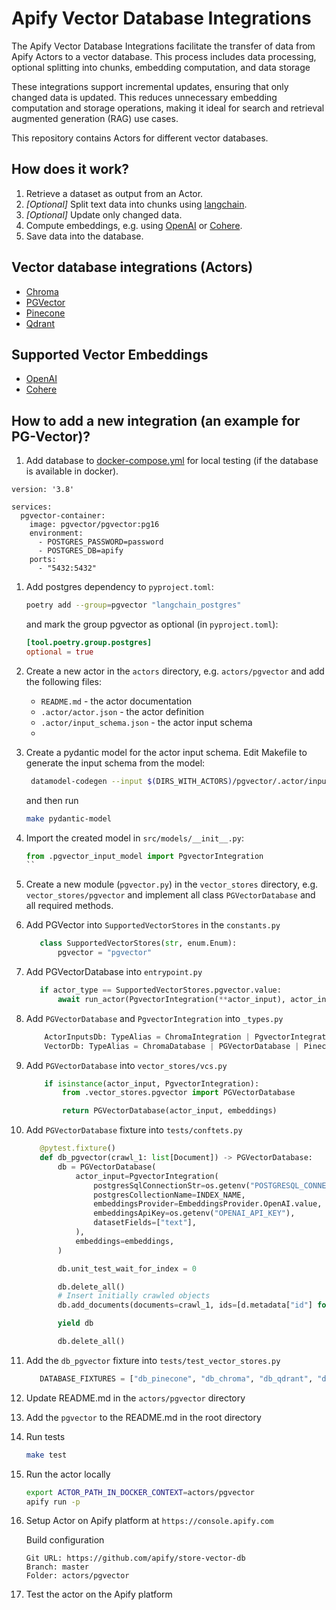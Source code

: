 # Apify Vector Database Integrations

The Apify Vector Database Integrations facilitate the transfer of data from Apify Actors to a vector database. 
This process includes data processing, optional splitting into chunks, embedding computation, and data storage

These integrations support incremental updates, ensuring that only changed data is updated. 
This reduces unnecessary embedding computation and storage operations, making it ideal for search and retrieval augmented generation (RAG) use cases.

This repository contains Actors for different vector databases. 

## How does it work?

1. Retrieve a dataset as output from an Actor.
2. _[Optional]_ Split text data into chunks using [langchain](https://python.langchain.com).
3. _[Optional]_ Update only changed data.
4. Compute embeddings, e.g. using [OpenAI](https://platform.openai.com/docs/guides/embeddings) or [Cohere](https://cohere.com/embeddings).
5. Save data into the database.

## Vector database integrations (Actors)
- [Chroma](https://apify.com/apify/chroma-integration)
- [PGVector](https://github.com/pgvector/pgvector)
- [Pinecone](https://apify.com/apify/pinecone-integration)
- [Qdrant](https://qdrant.tech)

## Supported Vector Embeddings
- [OpenAI](https://platform.openai.com/docs/guides/embeddings)
- [Cohere](https://cohere.com/embeddings)

## How to add a new integration (an example for PG-Vector)?

1. Add database to [docker-compose.yml](docker-compose.yaml) for local testing (if the database is available in docker).

```
version: '3.8'

services:
  pgvector-container:
    image: pgvector/pgvector:pg16
    environment:
      - POSTGRES_PASSWORD=password
      - POSTGRES_DB=apify
    ports:
      - "5432:5432"
```

1. Add postgres dependency to `pyproject.toml`:
   ```bash
   poetry add --group=pgvector "langchain_postgres"
   ```
   and mark the group pgvector as optional (in `pyproject.toml`):
   ```toml
   [tool.poetry.group.postgres]
   optional = true
   ```
   
1. Create a new actor in the `actors` directory, e.g. `actors/pgvector` and add the following files: 
   - `README.md` - the actor documentation
   - `.actor/actor.json` - the actor definition
   - `.actor/input_schema.json` - the actor input schema
   - 
1. Create a pydantic model for the actor input schema. Edit Makefile to generate the input schema from the model:
   ```bash
    datamodel-codegen --input $(DIRS_WITH_ACTORS)/pgvector/.actor/input_schema.json --output $(DIRS_WITH_CODE)/src/models/pgvector_input_model.py  --input-file-type jsonschema  --field-constraints
   ```
   and then run
   ```bash
   make pydantic-model
   ```
1. Import the created model in `src/models/__init__.py`:
   ```python
   from .pgvector_input_model import PgvectorIntegration
   ``
1. Create a new module (`pgvector.py`) in the `vector_stores` directory, e.g. `vector_stores/pgvector` and implement all class `PGVectorDatabase` and all required methods.
1. Add PGVector into `SupportedVectorStores` in the `constants.py` 
   ```python
      class SupportedVectorStores(str, enum.Enum):
          pgvector = "pgvector"
   ```

1. Add PGVectorDatabase into `entrypoint.py`
   ```python
      if actor_type == SupportedVectorStores.pgvector.value:
          await run_actor(PgvectorIntegration(**actor_input), actor_input)
   ```

1. Add `PGVectorDatabase` and `PgvectorIntegration`  into `_types.py`
   ```python
       ActorInputsDb: TypeAlias = ChromaIntegration | PgvectorIntegration | PineconeIntegration | QdrantIntegration
       VectorDb: TypeAlias = ChromaDatabase | PGVectorDatabase | PineconeDatabase | QdrantDatabase
   ```

1. Add `PGVectorDatabase` into `vector_stores/vcs.py`
   ```python
       if isinstance(actor_input, PgvectorIntegration):
           from .vector_stores.pgvector import PGVectorDatabase

           return PGVectorDatabase(actor_input, embeddings)
   ```

1. Add `PGVectorDatabase` fixture into `tests/conftets.py`
   ```python
      @pytest.fixture()
      def db_pgvector(crawl_1: list[Document]) -> PGVectorDatabase:
          db = PGVectorDatabase(
              actor_input=PgvectorIntegration(
                  postgresSqlConnectionStr=os.getenv("POSTGRESQL_CONNECTION_STR"),
                  postgresCollectionName=INDEX_NAME,
                  embeddingsProvider=EmbeddingsProvider.OpenAI.value,
                  embeddingsApiKey=os.getenv("OPENAI_API_KEY"),
                  datasetFields=["text"],
              ),
              embeddings=embeddings,
          )

          db.unit_test_wait_for_index = 0

          db.delete_all()
          # Insert initially crawled objects
          db.add_documents(documents=crawl_1, ids=[d.metadata["id"] for d in crawl_1])

          yield db

          db.delete_all()
   ```

1. Add the `db_pgvector` fixture into `tests/test_vector_stores.py`
   ```python
      DATABASE_FIXTURES = ["db_pinecone", "db_chroma", "db_qdrant", "db_pgvector"]
   ```
1. Update README.md in the `actors/pgvector` directory

1. Add the `pgvector` to the README.md in the root directory

1. Run tests
   ```bash  
   make test
   ```

1. Run the actor locally
   ```bash
   export ACTOR_PATH_IN_DOCKER_CONTEXT=actors/pgvector
   apify run -p
   ````

1. Setup Actor on Apify platform at `https://console.apify.com`

   Build configuration
   ```
   Git URL: https://github.com/apify/store-vector-db
   Branch: master
   Folder: actors/pgvector
   ```

1. Test the actor on the Apify platform